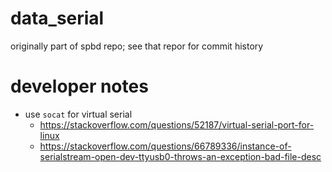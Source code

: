 # data_serial
originally part of spbd repo; see that repor for commit history


# developer notes
- use `socat` for virtual serial
  - https://stackoverflow.com/questions/52187/virtual-serial-port-for-linux
  - https://stackoverflow.com/questions/66789336/instance-of-serialstream-open-dev-ttyusb0-throws-an-exception-bad-file-desc
